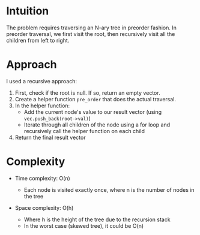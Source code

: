 # Intuition
The problem requires traversing an N-ary tree in preorder fashion. In preorder traversal, we first visit the root, then recursively visit all the children from left to right.

# Approach
I used a recursive approach:
1. First, check if the root is null. If so, return an empty vector.
2. Create a helper function `pre_order` that does the actual traversal.
3. In the helper function:
   - Add the current node's value to our result vector (using `vec.push_back(root->val)`)
   - Iterate through all children of the node using a for loop and recursively call the helper function on each child
4. Return the final result vector

# Complexity
- Time complexity: O(n)
  - Each node is visited exactly once, where n is the number of nodes in the tree

- Space complexity: O(h)
  - Where h is the height of the tree due to the recursion stack
  - In the worst case (skewed tree), it could be O(n)
